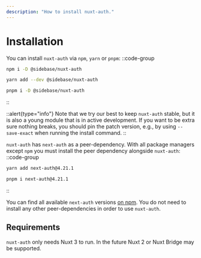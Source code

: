 ```yaml
---
description: "How to install nuxt-auth."
---
```


# Installation

You can install `nuxt-auth` via `npm`, `yarn` or `pnpm`:
::code-group
```bash [npm]
npm i -D @sidebase/nuxt-auth
```
```bash [yarn]
yarn add --dev @sidebase/nuxt-auth
```
```bash [pnpm]
pnpm i -D @sidebase/nuxt-auth
```
::

::alert{type="info"}
Note that we try our best to keep `nuxt-auth` stable, but it is also a young module that is in active development. If you want to be extra sure nothing breaks, you should pin the patch version, e.g., by using `--save-exact` when running the install command.
::

`nuxt-auth` has `next-auth` as a peer-dependency. With all package managers except `npm` you must install the peer dependency alongside `nuxt-auth`:
::code-group
```bash [yarn]
yarn add next-auth@4.21.1
```
```bash [pnpm]
pnpm i next-auth@4.21.1
```
::

You can find all available `next-auth` versions [on npm](https://www.npmjs.com/package/next-auth?activeTab=versions). You do not need to install any other peer-dependencies in order to use `nuxt-auth`.

## Requirements

`nuxt-auth` only needs Nuxt 3 to run. In the future Nuxt 2 or Nuxt Bridge may be supported.
